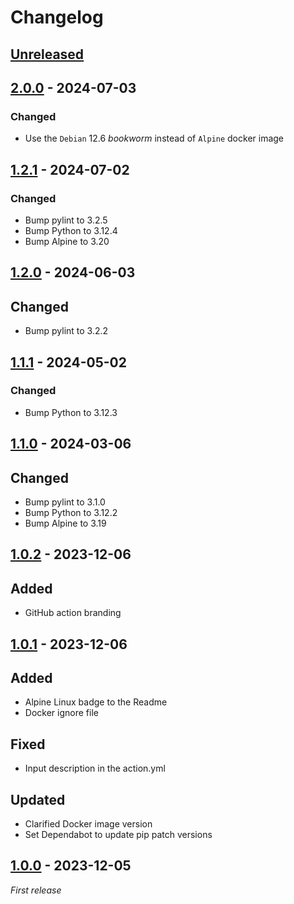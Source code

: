 # Changelog

## [Unreleased]

## [2.0.0] - 2024-07-03

### Changed

- Use the `Debian` 12.6 _bookworm_ instead of `Alpine` docker image

## [1.2.1] - 2024-07-02

### Changed

- Bump pylint to 3.2.5
- Bump Python to 3.12.4
- Bump Alpine to 3.20

## [1.2.0] - 2024-06-03

## Changed

- Bump pylint to 3.2.2

## [1.1.1] - 2024-05-02

### Changed

- Bump Python to 3.12.3

## [1.1.0] - 2024-03-06

## Changed

- Bump pylint to 3.1.0
- Bump Python to 3.12.2
- Bump Alpine to 3.19

## [1.0.2] - 2023-12-06

## Added

- GitHub action branding

## [1.0.1] - 2023-12-06

## Added

- Alpine Linux badge to the Readme
- Docker ignore file

## Fixed

- Input description in the action.yml

## Updated

- Clarified Docker image version
- Set Dependabot to update pip patch versions

## [1.0.0] - 2023-12-05

_First release_

[Unreleased]: https://github.com/ReasonSoftware/action-pylint/compare/v2.0.0...HEAD
[2.0.0]: https://github.com/ReasonSoftware/action-pylint/compare/v1.2.1...v2.0.0
[1.2.1]: https://github.com/ReasonSoftware/action-pylint/compare/v1.2.0...v1.2.1
[1.2.0]: https://github.com/ReasonSoftware/action-pylint/compare/v1.1.1...v1.2.0
[1.1.1]: https://github.com/ReasonSoftware/action-pylint/compare/v1.1.0...v1.1.1
[1.1.0]: https://github.com/ReasonSoftware/action-pylint/compare/v1.0.2...v1.1.0
[1.0.2]: https://github.com/ReasonSoftware/action-pylint/compare/v1.0.1...v1.0.2
[1.0.1]: https://github.com/ReasonSoftware/action-pylint/compare/v1.0.0...v1.0.1
[1.0.0]: https://github.com/ReasonSoftware/action-pylint/releases/tag/v1.0.0